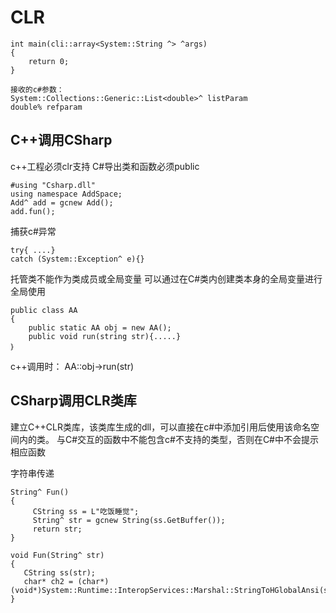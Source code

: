 # CLR

```
int main(cli::array<System::String ^> ^args)
{
    return 0;
}

接收的c#参数：
System::Collections::Generic::List<double>^ listParam
double% refparam
```

## C++调用CSharp

c++工程必须clr支持
C#导出类和函数必须public

```
#using "Csharp.dll"
using namespace AddSpace;
Add^ add = gcnew Add();  
add.fun();
```


捕获c#异常
```
try{ ....}
catch (System::Exception^ e){}
```


托管类不能作为类成员或全局变量
可以通过在C#类内创建类本身的全局变量进行全局使用
```
public class AA
{
    public static AA obj = new AA();
    public void run(string str){.....}
｝
```
c++调用时：
AA::obj->run(str)

##  CSharp调用CLR类库
建立C++CLR类库，该类库生成的dll，可以直接在c#中添加引用后使用该命名空间内的类。
与C#交互的函数中不能包含c#不支持的类型，否则在C#中不会提示相应函数

字符串传递
```
String^ Fun()
{
     CString ss = L"吃饭睡觉";
     String^ str = gcnew String(ss.GetBuffer());
     return str;
}

void Fun(String^ str)
{
   CString ss(str);
   char* ch2 = (char*)(void*)System::Runtime::InteropServices::Marshal::StringToHGlobalAnsi(str);
}
```
